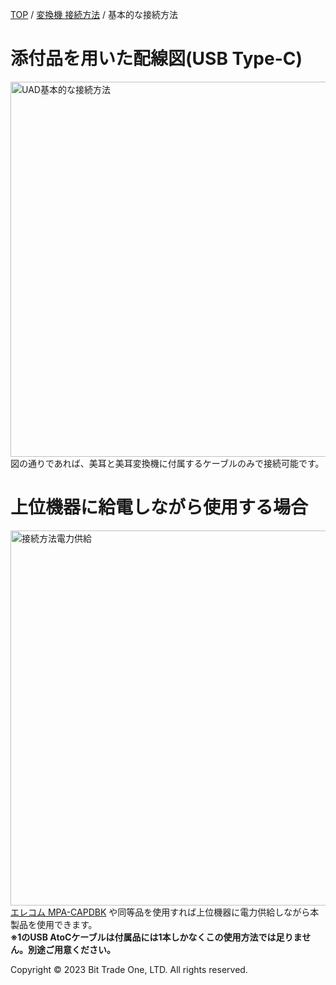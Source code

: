 <head>
<link rel="stylesheet" href="style.css">
</head>

[TOP](index.md) / [変換機 接続方法](05ConverterConnect.md) / 基本的な接続方法

# 添付品を用いた配線図(USB Type-C)
<img src="https://github.com/user-attachments/assets/b0d5bdae-fea8-47ff-a3fa-6f9aa4b43113" alt="UAD基本的な接続方法"  height="600"> <br>
図の通りであれば、美耳と美耳変換機に付属するケーブルのみで接続可能です。

# 上位機器に給電しながら使用する場合

<img src="https://github.com/user-attachments/assets/65a9a5ac-82cb-404d-95be-9846e56cbf8f" alt="接続方法電力供給"  height="600"> <br>
[エレコム MPA-CAPDBK](https://www.google.com/search?q=MPA-CAPDBK&oq=MPA-CAPDBK&gs_lcrp=EgZjaHJvbWUyBggAEEUYOTIKCAEQABiABBiiBDIKCAIQABiABBiiBDIHCAMQABjvBdIBBzM1MWowajSoAgCwAgE&sourceid=chrome&ie=UTF-8) や同等品を使用すれば上位機器に電力供給しながら本製品を使用できます。  
**※1のUSB AtoCケーブルは付属品には1本しかなくこの使用方法では足りません。別途ご用意ください。**  

  <footer>
    <p>Copyright © 2023 Bit Trade One, LTD. All rights reserved.</p>
  </footer>
